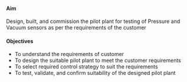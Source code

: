 #### Aim 

Design, built, and commission the pilot plant for testing of Pressure and Vacuum sensors as per the requirements of the customer


#### Objectives 

- To understand the requirements of customer
- To design the suitable pilot plant to meet the customer requirements
- To select required control strategy to suit the requirements
- To test, validate, and confirm suitability of the designed pilot plant 

